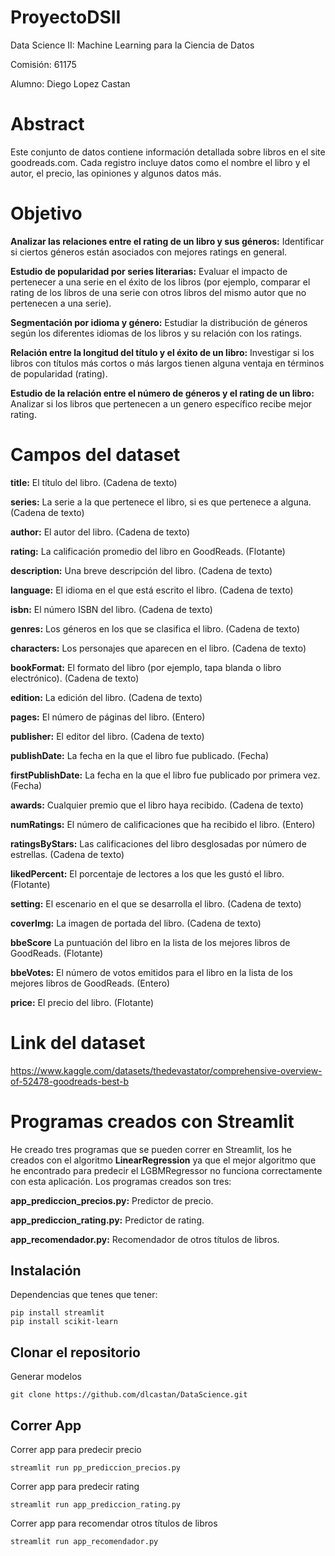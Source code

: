 # ProyectoDSII

Data Science II: Machine Learning para la Ciencia de Datos

Comisión: 61175

Alumno: Diego Lopez Castan


# Abstract

Este conjunto de datos contiene información detallada sobre libros en el site goodreads.com. Cada registro incluye datos como el nombre el libro y el autor, el precio, las opiniones y algunos datos más.


# Objetivo

**Analizar las relaciones entre el rating de un libro y sus géneros:**
Identificar si ciertos géneros están asociados con mejores ratings en general.

**Estudio de popularidad por series literarias:** Evaluar el impacto de pertenecer a una serie en el éxito de los libros (por ejemplo, comparar el rating de los libros de una serie con otros libros del mismo autor que no pertenecen a una serie).

**Segmentación por idioma y género:** Estudiar la distribución de géneros según los diferentes idiomas de los libros y su relación con los ratings.

**Relación entre la longitud del título y el éxito de un libro:** Investigar si los libros con títulos más cortos o más largos tienen alguna ventaja en términos de popularidad (rating).

**Estudio de la relación entre el número de géneros y el rating de un libro:** Analizar si los libros que pertenecen a un genero específico recibe mejor rating.


# Campos del dataset

**title:** El título del libro. (Cadena de texto)

**series:** La serie a la que pertenece el libro, si es que pertenece a alguna. (Cadena de texto)

**author:** El autor del libro. (Cadena de texto)

**rating:** La calificación promedio del libro en GoodReads. (Flotante)

**description:** Una breve descripción del libro. (Cadena de texto)

**language:** El idioma en el que está escrito el libro. (Cadena de texto)

**isbn:** El número ISBN del libro. (Cadena de texto)

**genres:** Los géneros en los que se clasifica el libro. (Cadena de texto)

**characters:** Los personajes que aparecen en el libro. (Cadena de texto)

**bookFormat:** El formato del libro (por ejemplo, tapa blanda o libro electrónico). (Cadena de texto)

**edition:** La edición del libro. (Cadena de texto)

**pages:** El número de páginas del libro. (Entero)

**publisher:** El editor del libro. (Cadena de texto)

**publishDate:** La fecha en la que el libro fue publicado. (Fecha)

**firstPublishDate:** La fecha en la que el libro fue publicado por primera vez. (Fecha)

**awards:** Cualquier premio que el libro haya recibido. (Cadena de texto)

**numRatings:** El número de calificaciones que ha recibido el libro. (Entero)

**ratingsByStars:** Las calificaciones del libro desglosadas por número de estrellas. (Cadena de texto)

**likedPercent:** El porcentaje de lectores a los que les gustó el libro. (Flotante)

**setting:** El escenario en el que se desarrolla el libro. (Cadena de texto)

**coverImg:** La imagen de portada del libro. (Cadena de texto)

**bbeScore** La puntuación del libro en la lista de los mejores libros de GoodReads. (Flotante)

**bbeVotes:** El número de votos emitidos para el libro en la lista de los mejores libros de GoodReads. (Entero)

**price:** El precio del libro. (Flotante)

# Link del dataset
https://www.kaggle.com/datasets/thedevastator/comprehensive-overview-of-52478-goodreads-best-b



# Programas creados con Streamlit

He creado tres programas que se pueden correr en Streamlit, los he creados con el algoritmo **LinearRegression** ya que el mejor algoritmo que he encontrado para predecir el LGBMRegressor no funciona correctamente con esta aplicación. Los programas creados son tres:

**app_prediccion_precios.py:** Predictor de precio.

**app_prediccion_rating.py:** Predictor de rating.

**app_recomendador.py:** Recomendador de otros títulos de libros.


## Instalación
Dependencias que tenes que tener:
```console
pip install streamlit
pip install scikit-learn
```

## Clonar el repositorio
Generar modelos 
```console
git clone https://github.com/dlcastan/DataScience.git
```


## Correr App
Correr app para predecir precio
```console
streamlit run pp_prediccion_precios.py
```

Correr app para predecir rating
```console
streamlit run app_prediccion_rating.py
```

Correr app para recomendar otros títulos de libros
```console
streamlit run app_recomendador.py
```


